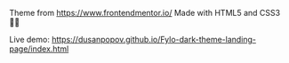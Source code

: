 Theme from https://www.frontendmentor.io/ Made with HTML5 and CSS3 👨‍💻

Live demo: https://dusanpopov.github.io/Fylo-dark-theme-landing-page/index.html
